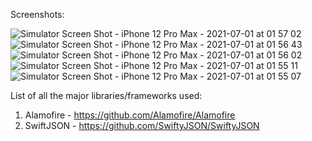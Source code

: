 Screenshots:

![Simulator Screen Shot - iPhone 12 Pro Max - 2021-07-01 at 01 57 02](https://user-images.githubusercontent.com/40138854/124035584-5da48500-da1a-11eb-81f4-9412f6c9aaeb.png)
![Simulator Screen Shot - iPhone 12 Pro Max - 2021-07-01 at 01 56 43](https://user-images.githubusercontent.com/40138854/124035591-61380c00-da1a-11eb-9fe8-20be034a96de.png)
![Simulator Screen Shot - iPhone 12 Pro Max - 2021-07-01 at 01 56 02](https://user-images.githubusercontent.com/40138854/124035597-6301cf80-da1a-11eb-8655-7bd2c0d25ad2.png)
![Simulator Screen Shot - iPhone 12 Pro Max - 2021-07-01 at 01 55 11](https://user-images.githubusercontent.com/40138854/124035601-639a6600-da1a-11eb-988e-79c5e7fc52d4.png)
![Simulator Screen Shot - iPhone 12 Pro Max - 2021-07-01 at 01 55 07](https://user-images.githubusercontent.com/40138854/124035609-64cb9300-da1a-11eb-97e9-99cfd47ecddc.png)

List of all the major libraries/frameworks used:
1. Alamofire - https://github.com/Alamofire/Alamofire
2. SwiftJSON -  https://github.com/SwiftyJSON/SwiftyJSON

